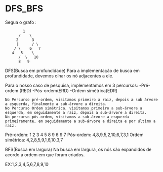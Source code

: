 # DFS_BFS


Segua o grafo :

            1
          /    \
         2      3
         |      / \
        / \    6   7
       4   5    \
          /  \   10
          8   9       
                
       
DFS(Busca em profundidade)
Para a implementação de busca em profundidade,  devemos olhar os nó adjacentes a ele.

Para o nosso caso de pesquisa, implementamos em 3 percursos:
               -Pré-ordem (RED)
               -Pós-ordem(ERD)
               -Ordem simétrica(EDR)

	No Percurso pré-ordem, visitamos primeiro a raiz, depois a sub árvore a esquerda, finalmente a sub-árvore a direita.
	No Percurso Ordem simétrica, visitamos primeiro a sub-árvore a esquerda, em seguidamente a raiz, depois a sub-árvore a direita.
	No percurso pós-ordem, visitamos a sub-árvore a esquerda primeiramente, em seguidamente a sub-árvore a direita e por último a raíz.



Pré-ordem: 1 2 3 4 5 8 9 6 9 7
Pós-ordem:  4,8,9,5,2,10,6,7,3,1
Ordem simétrica: 4,2,8,5,9,1,6,10,3,7








BFS(Busca em largura)
Na busca em largura, os nós são expandidos de acordo a ordem em que foram criados.

EX:1,2,3,4,5,6,7,8,9,10

	


